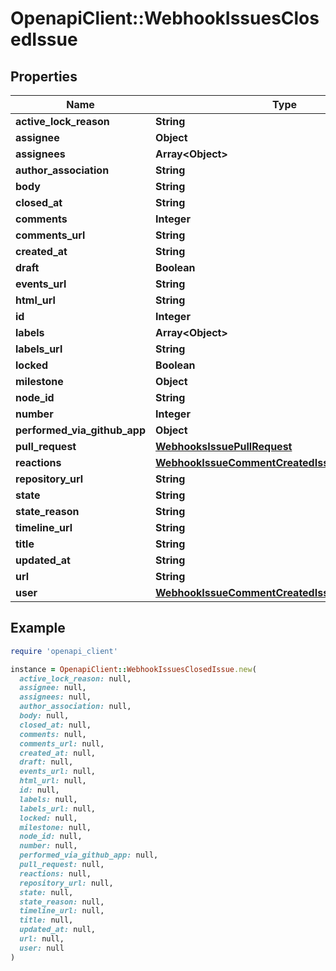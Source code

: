 # OpenapiClient::WebhookIssuesClosedIssue

## Properties

| Name | Type | Description | Notes |
| ---- | ---- | ----------- | ----- |
| **active_lock_reason** | **String** |  |  |
| **assignee** | **Object** |  | [optional] |
| **assignees** | **Array&lt;Object&gt;** |  |  |
| **author_association** | **String** |  |  |
| **body** | **String** |  |  |
| **closed_at** | **String** |  |  |
| **comments** | **Integer** |  |  |
| **comments_url** | **String** |  |  |
| **created_at** | **String** |  |  |
| **draft** | **Boolean** |  | [optional] |
| **events_url** | **String** |  |  |
| **html_url** | **String** |  |  |
| **id** | **Integer** |  |  |
| **labels** | **Array&lt;Object&gt;** |  | [optional] |
| **labels_url** | **String** |  |  |
| **locked** | **Boolean** |  | [optional] |
| **milestone** | **Object** |  |  |
| **node_id** | **String** |  |  |
| **number** | **Integer** |  |  |
| **performed_via_github_app** | **Object** |  | [optional] |
| **pull_request** | [**WebhooksIssuePullRequest**](WebhooksIssuePullRequest.md) |  | [optional] |
| **reactions** | [**WebhookIssueCommentCreatedIssueAllOfReactions**](WebhookIssueCommentCreatedIssueAllOfReactions.md) |  |  |
| **repository_url** | **String** |  |  |
| **state** | **String** |  |  |
| **state_reason** | **String** |  | [optional] |
| **timeline_url** | **String** |  | [optional] |
| **title** | **String** |  |  |
| **updated_at** | **String** |  |  |
| **url** | **String** |  |  |
| **user** | [**WebhookIssueCommentCreatedIssueAllOfUser**](WebhookIssueCommentCreatedIssueAllOfUser.md) |  |  |

## Example

```ruby
require 'openapi_client'

instance = OpenapiClient::WebhookIssuesClosedIssue.new(
  active_lock_reason: null,
  assignee: null,
  assignees: null,
  author_association: null,
  body: null,
  closed_at: null,
  comments: null,
  comments_url: null,
  created_at: null,
  draft: null,
  events_url: null,
  html_url: null,
  id: null,
  labels: null,
  labels_url: null,
  locked: null,
  milestone: null,
  node_id: null,
  number: null,
  performed_via_github_app: null,
  pull_request: null,
  reactions: null,
  repository_url: null,
  state: null,
  state_reason: null,
  timeline_url: null,
  title: null,
  updated_at: null,
  url: null,
  user: null
)
```

